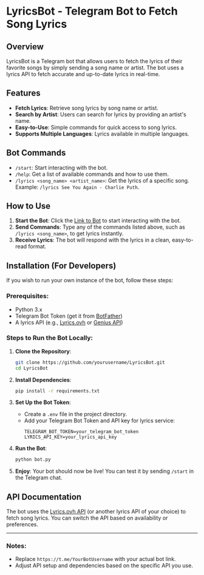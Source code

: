 
# **LyricsBot - Telegram Bot to Fetch Song Lyrics**

## Overview
LyricsBot is a Telegram bot that allows users to fetch the lyrics of their favorite songs by simply sending a song name or artist. The bot uses a lyrics API to fetch accurate and up-to-date lyrics in real-time.

## Features
- **Fetch Lyrics**: Retrieve song lyrics by song name or artist.
- **Search by Artist**: Users can search for lyrics by providing an artist's name.
- **Easy-to-Use**: Simple commands for quick access to song lyrics.
- **Supports Multiple Languages**: Lyrics available in multiple languages.

## Bot Commands
- `/start`: Start interacting with the bot.
- `/help`: Get a list of available commands and how to use them.
- `/lyrics <song_name> <artist_name>`: Get the lyrics of a specific song. Example: `/lyrics See You Again - Charlie Puth`.


## How to Use
1. **Start the Bot**: Click the [Link to Bot](https://t.me/YourBotUsername) to start interacting with the bot.
2. **Send Commands**: Type any of the commands listed above, such as `/lyrics <song_name>`, to get lyrics instantly.
3. **Receive Lyrics**: The bot will respond with the lyrics in a clean, easy-to-read format.

## Installation (For Developers)
If you wish to run your own instance of the bot, follow these steps:

### Prerequisites:
- Python 3.x
- Telegram Bot Token (get it from [BotFather](https://core.telegram.org/bots#botfather))
- A lyrics API (e.g., [Lyrics.ovh](https://lyricsovh.docs.apiary.io/) or [Genius API](https://docs.genius.com/))

### Steps to Run the Bot Locally:
1. **Clone the Repository**:
   ```bash
   git clone https://github.com/yourusername/LyricsBot.git
   cd LyricsBot
   ```

2. **Install Dependencies**:
   ```bash
   pip install -r requirements.txt
   ```

3. **Set Up the Bot Token**:
   - Create a `.env` file in the project directory.
   - Add your Telegram Bot Token and API key for lyrics service:
     ```env
     TELEGRAM_BOT_TOKEN=your_telegram_bot_token
     LYRICS_API_KEY=your_lyrics_api_key
     ```

4. **Run the Bot**:
   ```bash
   python bot.py
   ```

5. **Enjoy**: Your bot should now be live! You can test it by sending `/start` in the Telegram chat.

## API Documentation
The bot uses the [Lyrics.ovh API](https://lyricsovh.docs.apiary.io/) (or another lyrics API of your choice) to fetch song lyrics. You can switch the API based on availability or preferences.

---

### Notes:
- Replace `https://t.me/YourBotUsername` with your actual bot link.
- Adjust API setup and dependencies based on the specific API you use.
